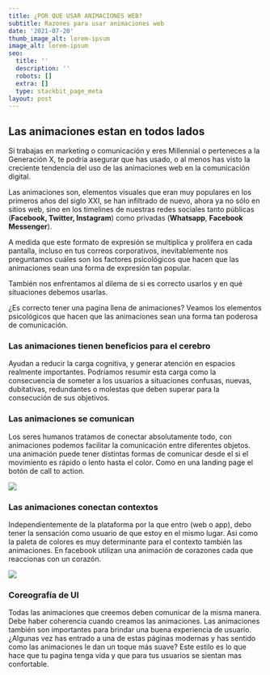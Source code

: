 ```yaml
---
title: ¿POR QUE USAR ANIMACIONES WEB?
subtitle: Razones para usar animaciones web
date: '2021-07-20'
thumb_image_alt: lorem-ipsum
image_alt: lorem-ipsum
seo:
  title: ''
  description: ''
  robots: []
  extra: []
  type: stackbit_page_meta
layout: post
---
```

## Las animaciones estan en todos lados

Si trabajas en marketing o comunicación y eres Millennial o perteneces a la Generación X, te podría asegurar que has usado, o al menos has visto la creciente tendencia del uso de las animaciones web en la comunicación digital.

Las animaciones son, elementos visuales que eran muy populares en los primeros años del siglo XXI, se han infiltrado de nuevo, ahora ya no sólo en sitios web, sino en los timelines de nuestras redes sociales tanto públicas (**Facebook, Twitter, Instagram**) como privadas (**Whatsapp**, **Facebook Messenger**).

A medida que este formato de expresión se multiplica y prolifera en cada pantalla, incluso en tus correos corporativos, inevitablemente nos preguntamos cuáles son los factores psicológicos que hacen que las animaciones sean una forma de expresión tan popular.

También nos enfrentamos al dilema de si es correcto usarlos y en qué situaciones debemos usarlas.

¿Es correcto tener una pagina llena de animaciones? Veamos los elementos psicológicos que hacen que las animaciones sean una forma tan poderosa de comunicación.

### Las animaciones tienen beneficios para el cerebro

Ayudan a reducir la carga cognitiva, y generar atención en espacios realmente importantes. Podríamos resumir esta carga como la consecuencia de someter a los usuarios a situaciones confusas, nuevas, dubitativas, redundantes o molestas que deben superar para la consecución de sus objetivos.

### Las animaciones se comunican

Los seres humanos tratamos de conectar absolutamente todo, con animaciones podemos facilitar la comunicación entre diferentes objetos. una animación puede tener distintas formas de comunicar desde el si el movimiento es rápido o lento hasta el color. Como en una landing page el botón de call to action.

![](https://neilpatel.com/wp-content/uploads/2015/08/image048.png)

### Las animaciones conectan contextos

Independientemente de la plataforma por la que entro (web o app), debo tener la sensación como usuario de que estoy en el mismo lugar. Asi como la paleta de colores es muy determinante para el contexto también las animaciones. En facebook utilizan una animación de corazones cada que reaccionas con un corazón.

![](https://www.pchardwarepro.com/wp-content/uploads/2019/06/Facebook-text-delights-4.png)

### Coreografía de UI

Todas las animaciones que creemos deben comunicar de la misma manera. Debe haber coherencia cuando creamos las animaciones.  Las animaciones también son importantes para brindar una buena experiencia de usuario. ¿Algunas vez has entrado a una de estas páginas modernas y has sentido como las animaciones le dan un toque más suave? Este estilo es lo que hace que tu pagina tenga vida y que para tus usuarios se sientan mas confortable.
